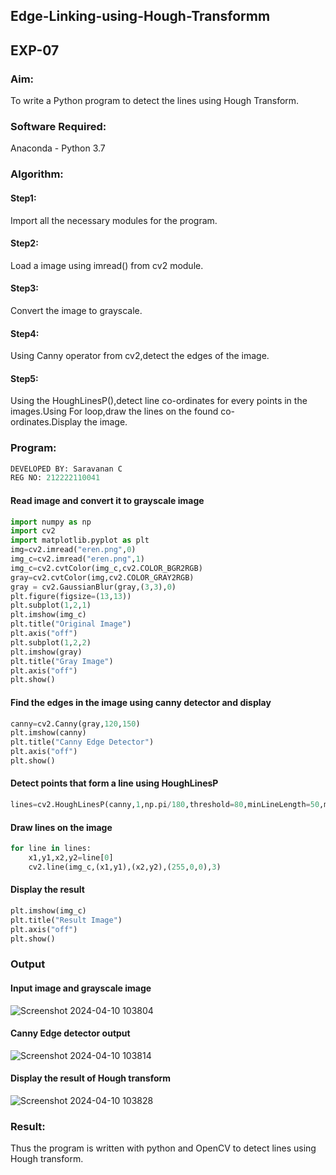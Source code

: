 ## Edge-Linking-using-Hough-Transformm
## EXP-07
### Aim:
To write a Python program to detect the lines using Hough Transform.

### Software Required:
Anaconda - Python 3.7

### Algorithm:
#### Step1:

Import all the necessary modules for the program.
#### Step2:

Load a image using imread() from cv2 module.
#### Step3:

Convert the image to grayscale.
#### Step4:

Using Canny operator from cv2,detect the edges of the image.
#### Step5:

Using the HoughLinesP(),detect line co-ordinates for every points in the images.Using For loop,draw the lines on the found co-ordinates.Display the image.
### Program:
```python
DEVELOPED BY: Saravanan C
REG NO: 212222110041
```
#### Read image and convert it to grayscale image
```python
import numpy as np
import cv2
import matplotlib.pyplot as plt
img=cv2.imread("eren.png",0)
img_c=cv2.imread("eren.png",1)
img_c=cv2.cvtColor(img_c,cv2.COLOR_BGR2RGB)
gray=cv2.cvtColor(img,cv2.COLOR_GRAY2RGB)
gray = cv2.GaussianBlur(gray,(3,3),0)
plt.figure(figsize=(13,13))
plt.subplot(1,2,1)
plt.imshow(img_c)
plt.title("Original Image")
plt.axis("off")
plt.subplot(1,2,2)
plt.imshow(gray)
plt.title("Gray Image")
plt.axis("off")
plt.show()
```
#### Find the edges in the image using canny detector and display
```python
canny=cv2.Canny(gray,120,150)
plt.imshow(canny)
plt.title("Canny Edge Detector")
plt.axis("off")
plt.show()
```
#### Detect points that form a line using HoughLinesP
```python
lines=cv2.HoughLinesP(canny,1,np.pi/180,threshold=80,minLineLength=50,maxLineGap=250)
```
#### Draw lines on the image
```python
for line in lines:
    x1,y1,x2,y2=line[0]
    cv2.line(img_c,(x1,y1),(x2,y2),(255,0,0),3)
```
#### Display the result
```python
plt.imshow(img_c)
plt.title("Result Image")
plt.axis("off")
plt.show()
```
### Output

#### Input image and grayscale image
![Screenshot 2024-04-10 103804](https://github.com/AbishekAnand15/Edge-Linking-using-Hough-Transformm/assets/118706942/d1153df5-cbfe-4b63-82ca-94ef251aedef)


#### Canny Edge detector output
![Screenshot 2024-04-10 103814](https://github.com/AbishekAnand15/Edge-Linking-using-Hough-Transformm/assets/118706942/cab78c88-26d3-4d44-9774-c2f1593c2482)


#### Display the result of Hough transform
![Screenshot 2024-04-10 103828](https://github.com/AbishekAnand15/Edge-Linking-using-Hough-Transformm/assets/118706942/97236792-8813-4450-8fdd-4605ed313abc)

### Result:
Thus the program is written with python and OpenCV to detect lines using Hough transform.
